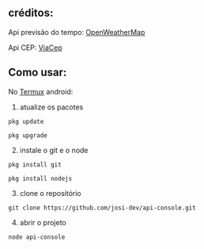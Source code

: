 
## créditos:

Api previsão do tempo: [OpenWeatherMap](https://openweathermap.org/)

Api CEP: [ViaCep](https://viacep.com.br/)


## Como usar:


No [Termux](https://github.com/termux/termux-app/releases/download/v0.118.0/termux-app_v0.118.0+github-debug_universal.apk) android:

1. atualize os pacotes

`pkg update`

`pkg upgrade`

2. instale o git e o node

`pkg install git`

`pkg install nodejs`

3. clone o repositório

`git clone https://github.com/josi-dev/api-console.git`

4. abrir o projeto

`node api-console`
